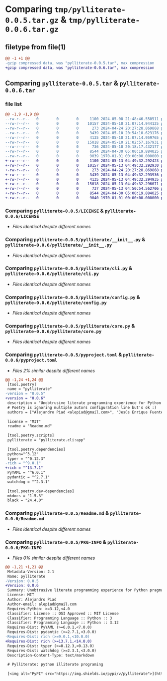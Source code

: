 # Comparing `tmp/pylliterate-0.0.5.tar.gz` & `tmp/pylliterate-0.0.6.tar.gz`

## filetype from file(1)

```diff
@@ -1 +1 @@
-gzip compressed data, was "pylliterate-0.0.5.tar", max compression
+gzip compressed data, was "pylliterate-0.0.6.tar", max compression
```

## Comparing `pylliterate-0.0.5.tar` & `pylliterate-0.0.6.tar`

### file list

```diff
@@ -1,9 +1,9 @@
--rw-r--r--   0        0        0     1100 2024-05-08 21:48:46.550511 pylliterate-0.0.5/LICENSE
--rw-r--r--   0        0        0    10157 2024-05-10 21:07:14.944125 pylliterate-0.0.5/pylliterate/__init__.py
--rw-r--r--   0        0        0      273 2024-04-24 20:27:28.869868 pylliterate-0.0.5/pylliterate/__main__.py
--rw-r--r--   0        0        0     3439 2024-05-10 20:54:10.623176 pylliterate-0.0.5/pylliterate/cli.py
--rw-r--r--   0        0        0     4135 2024-05-10 21:07:14.959765 pylliterate-0.0.5/pylliterate/config.py
--rw-r--r--   0        0        0    15018 2024-05-10 21:02:57.167931 pylliterate-0.0.5/pylliterate/core.py
--rw-r--r--   0        0        0      736 2024-05-10 20:18:17.432177 pylliterate-0.0.5/pyproject.toml
--rw-r--r--   0        0        0     8544 2024-04-30 05:00:19.884025 pylliterate-0.0.5/Readme.md
--rw-r--r--   0        0        0     9039 1970-01-01 00:00:00.000000 pylliterate-0.0.5/PKG-INFO
+-rw-r--r--   0        0        0     1100 2024-05-13 04:49:32.292423 pylliterate-0.0.6/LICENSE
+-rw-r--r--   0        0        0    10157 2024-05-13 04:49:32.292930 pylliterate-0.0.6/pylliterate/__init__.py
+-rw-r--r--   0        0        0      273 2024-04-24 20:27:28.869868 pylliterate-0.0.6/pylliterate/__main__.py
+-rw-r--r--   0        0        0     3439 2024-05-13 04:49:32.293936 pylliterate-0.0.6/pylliterate/cli.py
+-rw-r--r--   0        0        0     4135 2024-05-13 04:49:32.294935 pylliterate-0.0.6/pylliterate/config.py
+-rw-r--r--   0        0        0    15018 2024-05-13 04:49:32.296071 pylliterate-0.0.6/pylliterate/core.py
+-rw-r--r--   0        0        0      737 2024-05-13 04:50:54.562706 pylliterate-0.0.6/pyproject.toml
+-rw-r--r--   0        0        0     8544 2024-04-30 05:00:19.884025 pylliterate-0.0.6/Readme.md
+-rw-r--r--   0        0        0     9040 1970-01-01 00:00:00.000000 pylliterate-0.0.6/PKG-INFO
```

### Comparing `pylliterate-0.0.5/LICENSE` & `pylliterate-0.0.6/LICENSE`

 * *Files identical despite different names*

### Comparing `pylliterate-0.0.5/pylliterate/__init__.py` & `pylliterate-0.0.6/pylliterate/__init__.py`

 * *Files identical despite different names*

### Comparing `pylliterate-0.0.5/pylliterate/cli.py` & `pylliterate-0.0.6/pylliterate/cli.py`

 * *Files identical despite different names*

### Comparing `pylliterate-0.0.5/pylliterate/config.py` & `pylliterate-0.0.6/pylliterate/config.py`

 * *Files identical despite different names*

### Comparing `pylliterate-0.0.5/pylliterate/core.py` & `pylliterate-0.0.6/pylliterate/core.py`

 * *Files identical despite different names*

### Comparing `pylliterate-0.0.5/pyproject.toml` & `pylliterate-0.0.6/pyproject.toml`

 * *Files 2% similar despite different names*

```diff
@@ -1,24 +1,24 @@
 [tool.poetry]
 name = "pylliterate"
-version = "0.0.5"
+version = "0.0.6"
 description = "Unobtrusive literate programming experience for Python pragmatists"
 # Poetry is ignoring multiple autors configuration line but's ok :)
 authors = ["Alejandro Piad <alepiad@gmail.com>", "Jesús Enrique Fuentes <jesusefg12@gmail.com>"]
 
 license = "MIT"
 readme = "Readme.md"
 
 [tool.poetry.scripts]
 pylliterate = "pylliterate.cli:app"
 
 [tool.poetry.dependencies]
 python="^3.12"
 typer = "^0.12.3"
-rich = "^9.0.1"
+rich = "^13.7.1"
 PyYAML = "^6.0.1"
 pydantic = "^2.7.1"
 watchdog = "^2.3.1"
 
 [tool.poetry.dev-dependencies]
 mkdocs = "1.5.3"
 black = "24.4.0"
```

### Comparing `pylliterate-0.0.5/Readme.md` & `pylliterate-0.0.6/Readme.md`

 * *Files identical despite different names*

### Comparing `pylliterate-0.0.5/PKG-INFO` & `pylliterate-0.0.6/PKG-INFO`

 * *Files 0% similar despite different names*

```diff
@@ -1,21 +1,21 @@
 Metadata-Version: 2.1
 Name: pylliterate
-Version: 0.0.5
+Version: 0.0.6
 Summary: Unobtrusive literate programming experience for Python pragmatists
 License: MIT
 Author: Alejandro Piad
 Author-email: alepiad@gmail.com
 Requires-Python: >=3.12,<4.0
 Classifier: License :: OSI Approved :: MIT License
 Classifier: Programming Language :: Python :: 3
 Classifier: Programming Language :: Python :: 3.12
 Requires-Dist: PyYAML (>=6.0.1,<7.0.0)
 Requires-Dist: pydantic (>=2.7.1,<3.0.0)
-Requires-Dist: rich (>=9.0.1,<10.0.0)
+Requires-Dist: rich (>=13.7.1,<14.0.0)
 Requires-Dist: typer (>=0.12.3,<0.13.0)
 Requires-Dist: watchdog (>=2.3.1,<3.0.0)
 Description-Content-Type: text/markdown
 
 # Pylliterate: python illiterate programing
 
 [<img alt="PyPI" src="https://img.shields.io/pypi/v/pylliterate">](https://pypi.org/project/pylliterate)
```

